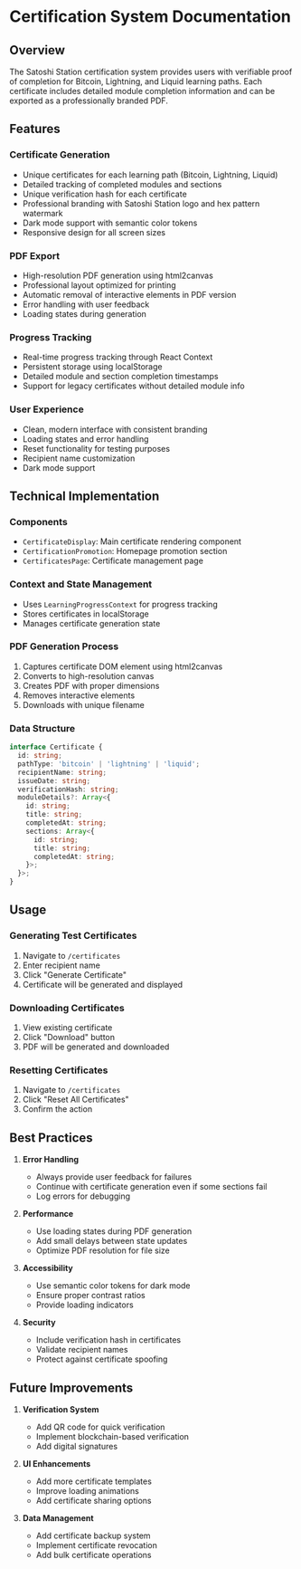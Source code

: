 # Certification System Documentation

## Overview

The Satoshi Station certification system provides users with verifiable proof of completion for Bitcoin, Lightning, and Liquid learning paths. Each certificate includes detailed module completion information and can be exported as a professionally branded PDF.

## Features

### Certificate Generation
- Unique certificates for each learning path (Bitcoin, Lightning, Liquid)
- Detailed tracking of completed modules and sections
- Unique verification hash for each certificate
- Professional branding with Satoshi Station logo and hex pattern watermark
- Dark mode support with semantic color tokens
- Responsive design for all screen sizes

### PDF Export
- High-resolution PDF generation using html2canvas
- Professional layout optimized for printing
- Automatic removal of interactive elements in PDF version
- Error handling with user feedback
- Loading states during generation

### Progress Tracking
- Real-time progress tracking through React Context
- Persistent storage using localStorage
- Detailed module and section completion timestamps
- Support for legacy certificates without detailed module info

### User Experience
- Clean, modern interface with consistent branding
- Loading states and error handling
- Reset functionality for testing purposes
- Recipient name customization
- Dark mode support

## Technical Implementation

### Components
- `CertificateDisplay`: Main certificate rendering component
- `CertificationPromotion`: Homepage promotion section
- `CertificatesPage`: Certificate management page

### Context and State Management
- Uses `LearningProgressContext` for progress tracking
- Stores certificates in localStorage
- Manages certificate generation state

### PDF Generation Process
1. Captures certificate DOM element using html2canvas
2. Converts to high-resolution canvas
3. Creates PDF with proper dimensions
4. Removes interactive elements
5. Downloads with unique filename

### Data Structure
```typescript
interface Certificate {
  id: string;
  pathType: 'bitcoin' | 'lightning' | 'liquid';
  recipientName: string;
  issueDate: string;
  verificationHash: string;
  moduleDetails?: Array<{
    id: string;
    title: string;
    completedAt: string;
    sections: Array<{
      id: string;
      title: string;
      completedAt: string;
    }>;
  }>;
}
```

## Usage

### Generating Test Certificates
1. Navigate to `/certificates`
2. Enter recipient name
3. Click "Generate Certificate"
4. Certificate will be generated and displayed

### Downloading Certificates
1. View existing certificate
2. Click "Download" button
3. PDF will be generated and downloaded

### Resetting Certificates
1. Navigate to `/certificates`
2. Click "Reset All Certificates"
3. Confirm the action

## Best Practices

1. **Error Handling**
   - Always provide user feedback for failures
   - Continue with certificate generation even if some sections fail
   - Log errors for debugging

2. **Performance**
   - Use loading states during PDF generation
   - Add small delays between state updates
   - Optimize PDF resolution for file size

3. **Accessibility**
   - Use semantic color tokens for dark mode
   - Ensure proper contrast ratios
   - Provide loading indicators

4. **Security**
   - Include verification hash in certificates
   - Validate recipient names
   - Protect against certificate spoofing

## Future Improvements

1. **Verification System**
   - Add QR code for quick verification
   - Implement blockchain-based verification
   - Add digital signatures

2. **UI Enhancements**
   - Add more certificate templates
   - Improve loading animations
   - Add certificate sharing options

3. **Data Management**
   - Add certificate backup system
   - Implement certificate revocation
   - Add bulk certificate operations
